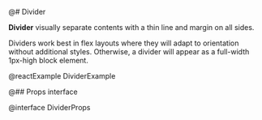 @# Divider

**Divider** visually separate contents with a thin line and margin on all sides.

Dividers work best in flex layouts where they will adapt to orientation without additional styles. Otherwise, a
divider will appear as a full-width 1px-high block element.

@reactExample DividerExample

@## Props interface

@interface DividerProps
